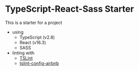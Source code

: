 # TypeScript-React-Sass Starter

This is a starter for a project

* using
  * TypeScript (v2.8)
  * React (v16.3)
  * SASS
* linting with
  * [TSLint](https://github.com/palantir/tslint)
  * [tslint-config-airbnb](https://github.com/progre/tslint-config-airbnb)
